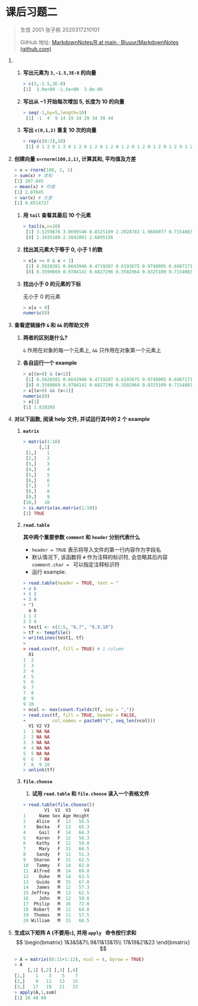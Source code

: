 # 课后习题二

> 生信 2001 张子栋 2020317210101
>
> GitHub 地址: [MarkdownNotes/R at main · Bluuur/MarkdownNotes (github.com)](https://github.com/Bluuur/MarkdownNotes/tree/main/R)

1. 1. **写出元素为 `3,-1.5,3E-8` 的向量**

      ```R
      > c(3,-1.5,3E-8)
      [1]  3.0e+00 -1.5e+00  3.0e-08
      ```

   2. **写出从 $-1$ 开始每次增加 $5$, 长度为 $10$ 的向量**

      ```R
      > seq(-1,by=5,length=10)
       [1] -1  4  9 14 19 24 29 34 39 44
      ```

   3. **写出 `c(0,1,2)` 重复 $10$ 次的向量**

      ```R
      > rep(c(0:2),10)
       [1] 0 1 2 0 1 2 0 1 2 0 1 2 0 1 2 0 1 2 0 1 2 0 1 2 0 1 2 0 1 2
      ```

2. **创建向量 `x=rnorm(100,2,1)`, 计算其和, 平均值及方差**

   ```R
   > x = rnorm(100, 2, 1)
   > sum(x) # 求和
   [1] 207.045
   > mean(x) # 均值
   [1] 2.07045
   > var(x) # 方差
   [1] 0.8514727
   ```

   1. **用 `tail` 查看其最后 $10$ 个元素**

      ```R
      > tail(x,n=10)
       [1] 3.1259876 3.0699540 0.8325109 2.2028783 1.9608977 0.7154083 1.5189217
       [8] 2.3435189 2.3842001 2.6895156
      ```

   2. **找出其元素大于等于 $0$, 小于 $1$ 的数**

      ```R
      > x[x >= 0 & x < 1]
       [1] 0.5628381 0.6643946 0.4719207 0.6193675 0.9748905 0.6987171 0.5357305
       [8] 0.3599669 0.9784141 0.6827296 0.3502964 0.8325109 0.7154083
      ```

   3. **找出小于 $0$ 的元素的下标**

      无小于 $0$ 的元素

      ```R
      > x[x < 0]
      numeric(0)
      ```

3. **查看逻辑操作 `&` 和 `&&` 的帮助文件**

   1. **两者的区别是什么?**

      `&` 作用在对象的每一个元素上, `&&` 只作用在对象第一个元素上

   2. **各自运行一个 example**

      ```R
      > x[(x>0) & (x<1)]
       [1] 0.5628381 0.6643946 0.4719207 0.6193675 0.9748905 0.6987171 0.5357305
       [8] 0.3599669 0.9784141 0.6827296 0.3502964 0.8325109 0.7154083
      > x[(x>0) && (x<1)]
      numeric(0)
      > x[1]
      [1] 1.829205
      ```

4. **对以下函数, 阅读 help 文件, 并试运行其中的 2 个 example**

   1. **`matrix`**

      ```R
      > matrix(1:10)
            [,1]
       [1,]    1
       [2,]    2
       [3,]    3
       [4,]    4
       [5,]    5
       [6,]    6
       [7,]    7
       [8,]    8
       [9,]    9
      [10,]   10
      > is.matrix(as.matrix(1:10))
      [1] TRUE
      ```

   2. **`read.table`**

      **其中两个重要参数 `comment` 和 `header` 分别代表什么**

      + `header = TRUE` 表示将导入文件的第一行内容作为字段名
      + 默认情况下, 该函数将 `#` 作为注释的标识符, 会忽略其后内容
        `comment.char = ` 可以指定注释标识符
      + 运行 example:

      ```R
      > read.table(header = TRUE, text = "
      + a b
      + 1 2
      + 3 4
      + ")
        a b
      1 1 2
      2 3 4
      > test1 <- c(1:5, "6,7", "8,9,10")
      > tf <- tempfile()
      > writeLines(test1, tf)
      > 
      > read.csv(tf, fill = TRUE) # 1 column
        X1
      1  2
      2  3
      3  4
      4  5
      5  6
      6  7
      7  8
      8  9
      9 10
      > ncol <- max(count.fields(tf, sep = ","))
      > read.csv(tf, fill = TRUE, header = FALSE,
      +          col.names = paste0("V", seq_len(ncol)))
        V1 V2 V3
      1  1 NA NA
      2  2 NA NA
      3  3 NA NA
      4  4 NA NA
      5  5 NA NA
      6  6  7 NA
      7  8  9 10
      > unlink(tf)
      ```

   3. **`file.choose`**

      1. **试用 `read.table` 和 `file.choose` 读入一个表格文件**

      ```R
      > read.table(file.choose())
              V1  V2  V3     V4
      1     Name Sex Age Height
      2    Alice   F  13   56.5
      3    Becka   F  13   65.3
      4     Gail   F  14   64.3
      5    Karen   F  12   56.3
      6    Kathy   F  12   59.8
      7     Mary   F  15   66.5
      8    Sandy   F  11   51.3
      9   Sharon   F  15   62.5
      10   Tammy   F  14   62.8
      11  Alfred   M  14   69.0
      12    Duke   M  14   63.5
      13   Guido   M  15   67.0
      14   James   M  12   57.3
      15 Jeffrey   M  13   62.5
      16    John   M  12   59.0
      17  Philip   M  16   72.0
      18  Robert   M  12   64.8
      19  Thomas   M  11   57.5
      20 William   M  15   66.5
      ```

5. **生成以下矩阵 A (不要用`c`), 并用 `apply ` 命令按行求和**
   $$
   \begin{bmatrix}
   1&3&5&7\\
   9&11&13&15\\
   17&19&21&23
   \end{bmatrix}
   $$

   ```R
   > A = matrix((0:11+1:12), ncol = 4, byrow = TRUE)
   > A
        [,1] [,2] [,3] [,4]
   [1,]    1    3    5    7
   [2,]    9   11   13   15
   [3,]   17   19   21   23
   > apply(A,1,sum)
   [1] 16 48 80
   ```

   